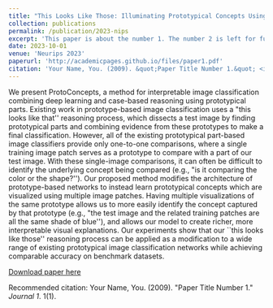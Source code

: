 ```yaml
---
title: "This Looks Like Those: Illuminating Prototypical Concepts Using Multiple Visualizations"
collection: publications
permalink: /publication/2023-nips
excerpt: 'This paper is about the number 1. The number 2 is left for future work.'
date: 2023-10-01
venue: 'Neurips 2023'
paperurl: 'http://academicpages.github.io/files/paper1.pdf'
citation: 'Your Name, You. (2009). &quot;Paper Title Number 1.&quot; <i>Journal 1</i>. 1(1).'
---
```

We present ProtoConcepts, a method for interpretable image classification combining deep learning and case-based reasoning using prototypical parts. Existing work in prototype-based image classification uses a "this looks like that'' reasoning process, which dissects a test image by finding prototypical parts and combining evidence from these prototypes to make a final classification. However, all of the existing prototypical part-based image classifiers provide only one-to-one comparisons, where a single training image patch serves as a prototype to compare with a part of our test image. With these single-image comparisons, it can often be difficult to identify the underlying concept being compared (e.g., "is it comparing the color or the shape?''). Our proposed method modifies the architecture of prototype-based networks to instead learn prototypical concepts which are visualized using multiple image patches. Having multiple visualizations of the same prototype allows us to more easily identify the concept captured by that prototype (e.g., "the test image and the related training patches are all the same shade of blue''), and allows our model to create richer, more interpretable visual explanations. Our experiments show that our ``this looks like those'' reasoning process can be applied as a modification to a wide range of existing prototypical image classification networks while achieving comparable accuracy on benchmark datasets.

[Download paper here](https://github.com/Henrymachiyu/henrymachiyu.github.io/blob/bc1a5d996d5a1548a5269545ca3ac9a5ae67ebce/files/This%20Looks%20Like%20Those.pdf)

Recommended citation: Your Name, You. (2009). "Paper Title Number 1." <i>Journal 1</i>. 1(1).
